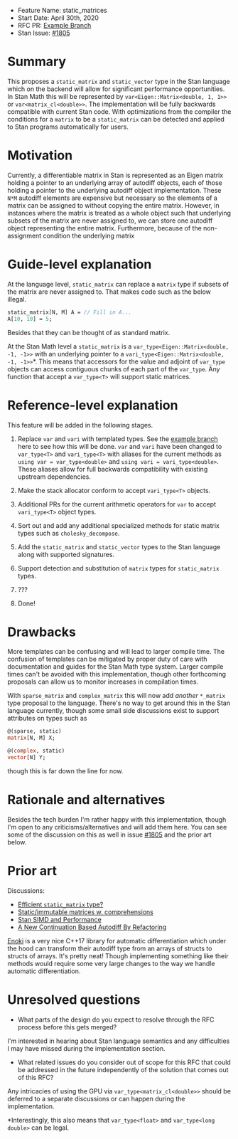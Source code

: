 - Feature Name: static_matrices
- Start Date: April 30th, 2020
- RFC PR: [Example Branch](https://github.com/stan-dev/math/compare/feature/var-template)
- Stan Issue: [#1805](https://github.com/stan-dev/math/issues/1805)

# Summary
[summary]: #summary

This proposes a `static_matrix` and `static_vector` type in the Stan language which on the backend will allow for significant performance opportunities. In Stan Math this will be represented by `var<Eigen::Matrix<double, 1, 1>>` or `var<matrix_cl<double>>`. The implementation will be fully backwards compatible with current Stan code. With optimizations from the compiler the conditions for a `matrix` to be a `static_matrix` can be detected and applied to Stan programs automatically for users.

# Motivation
[motivation]: #motivation

Currently, a differentiable matrix in Stan is represented as an Eigen matrix holding a pointer to an underlying array of autodiff objects, each of those holding a pointer to the underlying autodiff object implementation. These `N*M` autodiff elements are expensive but necessary so the elements of a matrix can be assigned to without copying the entire matrix. However, in instances where the matrix is treated as a whole object such that underlying subsets of the matrix are never assigned to, we can store one autodiff object representing the entire matrix. Furthermore, because of the non-assignment condition the underlying matrix

# Guide-level explanation
[guide-level-explanation]: #guide-level-explanation

At the language level, `static_matrix` can replace a `matrix` type if subsets of the matrix are never assigned to. That makes code such as the below illegal.

```stan
static_matrix[N, M] A = // Fill in A...
A[10, 10] = 5;
```

Besides that they can be thought of as standard matrix.

At the Stan Math level a `static_matrix` is a `var_type<Eigen::Matrix<double, -1, -1>>` with an underlying pointer to a `vari_type<Eigen::Matrix<double, -1, -1>>`\*. This means that accessors for the value and adjoint of `var_type` objects can access contiguous chunks of each part of the `var_type`. Any function that accept a `var_type<T>` will support static matrices.

# Reference-level explanation
[reference-level-explanation]: #reference-level-explanation

This feature will be added in the following stages.

1. Replace `var` and `vari` with templated types. See the [example branch](https://github.com/stan-dev/math/compare/feature/var-template) here to see how this will be done. `var` and `vari` have been changed to `var_type<T>` and `vari_type<T>` with aliases for the current methods as `using var = var_type<double>` and `using vari = vari_type<double>`. These aliases allow for full backwards compatibility with existing upstream dependencies.

2. Make the stack allocator conform to accept `vari_type<T>` objects.

3. Additional PRs for the current arithmetic operators for `var` to accept `vari_type<T>` object types.

4. Sort out and add any additional specialized methods for static matrix types such as `cholesky_decompose`.

5. Add the `static_matrix` and `static_vector` types to the Stan language along with supported signatures.

6. Support detection and substitution of `matrix` types for `static_matrix` types.

7. ???

8. Done!

# Drawbacks
[drawbacks]: #drawbacks

More templates can be confusing and will lead to larger compile time. The confusion of templates can be mitigated by proper duty of care with documentation and guides for the Stan Math type system. Larger compile times can't be avoided with this implementation, though other forthcoming proposals can allow us to monitor increases in compilation times.

With `sparse_matrix` and `complex_matrix` this will now add _another_ `*_matrix` type proposal to the language. There's no way to get around this in the Stan language currently, though some small side discussions exist to support attributes on types such as

```stan
@(sparse, static)
matrix[N, M] X;

@(complex, static)
vector[N] Y;
```

though this is far down the line for now.

# Rationale and alternatives
[rationale-and-alternatives]: #rationale-and-alternatives

Besides the tech burden I'm rather happy with this implementation, though I'm open to any criticisms/alternatives and will add them here. You can see some of the discussion on this as well in issue [#1805](https://github.com/stan-dev/math/issues/1805) and the prior art below.

# Prior art
[prior-art]: #prior-art

Discussions:
 - [Efficient `static_matrix` type?](https://discourse.mc-stan.org/t/efficient-static-matrix-type/2136)
 - [Static/immutable matrices w. comprehensions](https://discourse.mc-stan.org/t/static-immutable-matrices-w-comprehensions/12641)
 - [Stan SIMD and Performance](https://discourse.mc-stan.org/t/stan-simd-performance/10488/11)
 - [A New Continuation Based Autodiff By Refactoring](https://discourse.mc-stan.org/t/a-new-continuation-based-autodiff-by-refactoring/5037/2)

[Enoki](https://github.com/mitsuba-renderer/enoki) is a very nice C++17 library for automatic differentiation which under the hood can transform their autodiff type from an arrays of structs to structs of arrays. It's pretty neat! Though implementing something like their methods would require some very large changes to the way we handle automatic differentiation.

# Unresolved questions
[unresolved-questions]: #unresolved-questions

- What parts of the design do you expect to resolve through the RFC process before this gets merged?

I'm interested in hearing about Stan language semantics and any difficulties I may have missed during the implementation section.

- What related issues do you consider out of scope for this RFC that could be addressed in the future independently of the solution that comes out of this RFC?

Any intricacies of using the GPU via `var_type<matrix_cl<double>>` should be deferred to a separate discussions or can happen during the implementation.

\*Interestingly, this also means that `var_type<float>` and `var_type<long double>` can be legal.
